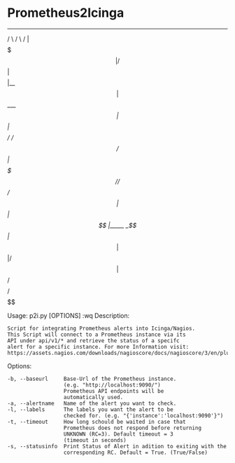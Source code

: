 # Prometheus2Icinga


   _______    ______   ______
  /       \  /      \ /      |
  $$$$$$$  |/$$$$$$  |$$$$$$
  $$ |__$$ |$$____$$ |  $$ |
  $$    $$/  /    $$/   $$ |
  $$$$$$$/  /$$$$$$/    $$ |
  $$ |      $$ |_____  _$$ |_
  $$ |      $$       |/ $$   |
  $$/       $$$$$$$$/ $$$$$$


Usage: p2i.py [OPTIONS]
:wq
Description:

    Script for integrating Prometheus alerts into Icinga/Nagios.
    This Script will connect to a Prometheus instance via its
    API under api/v1/* and retrieve the status of a specifc
    alert for a specific instance. For more Information visit:
    https://assets.nagios.com/downloads/nagioscore/docs/nagioscore/3/en/pluginapi.html

Options:

    -b, --baseurl     Base-Url of the Prometheus instance.
                      (e.g. "http://localhost:9090/")
                      Prometheus API endpoints will be
                      automatically used.
    -a, --alertname   Name of the alert you want to check.
    -l, --labels      The labels you want the alert to be
                      checked for. (e.g. "{'instance':'localhost:9090'}")
    -t, --timeout     How long schould be waited in case that
                      Prometheus does not respond before returning
                      UNKNOWN (RC=3). Default timeout = 3
                      (timeout in seconds)
    -s, --statusinfo  Print Status of Alert in adition to exiting with the
                      corresponding RC. Default = True. (True/False)

